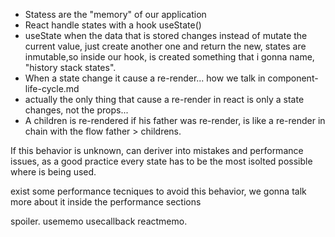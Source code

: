 - Statess are the "memory" of our application
- React handle states with a hook useState()
- useState when the data that is stored changes instead of mutate the current value, just create another one and return the new, states are inmutable,so
  inside our hook, is created something that i gonna name, "history stack states".
- When a state change it cause a re-render...
  how we talk in component-life-cycle.md
- actually the only thing that cause a re-render in react is only a state changes, not the props...
- A children is re-rendered if his father was re-render, is like a re-render in chain with the flow father > childrens.

If this behavior is unknown, can deriver into mistakes and performance issues,
as a good practice every state has to be the most isolted possible where is being used.

exist some performance tecniques to avoid this behavior, we gonna
talk more about it inside the performance sections

spoiler.
usememo
usecallback
reactmemo.

